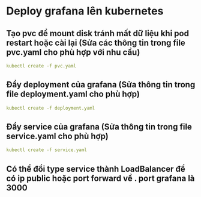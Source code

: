 # Deploy grafana lên kubernetes

## Tạo pvc để mount disk tránh mất dữ liệu khi pod restart hoặc cài lại (Sửa các thông tin trong file pvc.yaml cho phù hợp với nhu cầu)

```yaml
kubectl create -f pvc.yaml
```

## Đẩy deployment của grafana (Sửa thông tin trong file deployment.yaml cho phù hợp)

```yaml
kubectl create -f deployment.yaml
```

## Đẩy service của grafana (Sửa thông tin trong file service.yaml cho phù hợp)

```yaml
kubectl create -f service.yaml
```

## Có thể đổi type service thành LoadBalancer để có ip public hoặc port forward về . port grafana là 3000
